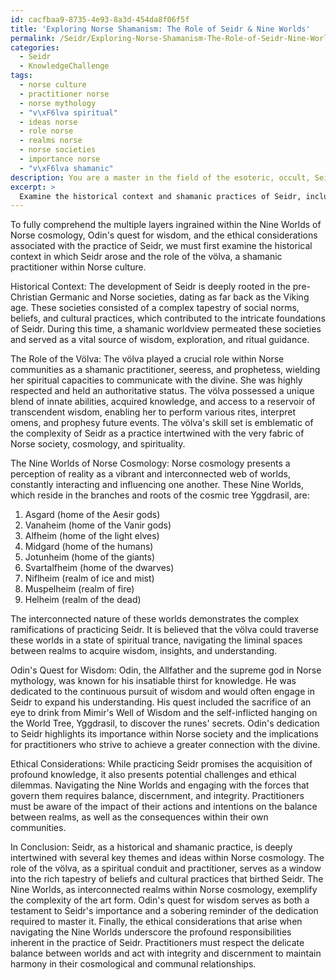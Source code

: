 ```yaml
---
id: cacfbaa9-8735-4e93-8a3d-454da8f06f5f
title: 'Exploring Norse Shamanism: The Role of Seidr & Nine Worlds'
permalink: /Seidr/Exploring-Norse-Shamanism-The-Role-of-Seidr-Nine-Worlds/
categories:
  - Seidr
  - KnowledgeChallenge
tags:
  - norse culture
  - practitioner norse
  - norse mythology
  - "v\xF6lva spiritual"
  - ideas norse
  - role norse
  - realms norse
  - norse societies
  - importance norse
  - "v\xF6lva shamanic"
description: You are a master in the field of the esoteric, occult, Seidr and Education. You are a writer of tests, challenges, textbooks and deep knowledge on Seidr for initiates and students to gain deep insights and understanding from. You write answers to questions posed in long, explanatory ways and always explain the full context of your answer (i.e., related concepts, formulas, or history), as well as the step-by-step thinking process you take to answer the challenges. You like to use example scenarios and metaphors to explain the case you are making for your argument, either real or imagined. Summarize the key themes, ideas, and conclusions at the end.
excerpt: >
  Examine the historical context and shamanic practices of Seidr, including the role of the v\xF6lva, to construct a comprehensive interpretation of the multiple layers ingrained within the Nine Worlds of Norse cosmology, Odin's quest for wisdom, and the subsequent ethical considerations one must bear in mind while navigating through this mystical and ancient art form.
---
```

To fully comprehend the multiple layers ingrained within the Nine Worlds of Norse cosmology, Odin's quest for wisdom, and the ethical considerations associated with the practice of Seidr, we must first examine the historical context in which Seidr arose and the role of the völva, a shamanic practitioner within Norse culture.

Historical Context:
The development of Seidr is deeply rooted in the pre-Christian Germanic and Norse societies, dating as far back as the Viking age. These societies consisted of a complex tapestry of social norms, beliefs, and cultural practices, which contributed to the intricate foundations of Seidr. During this time, a shamanic worldview permeated these societies and served as a vital source of wisdom, exploration, and ritual guidance.

The Role of the Völva:
The völva played a crucial role within Norse communities as a shamanic practitioner, seeress, and prophetess, wielding her spiritual capacities to communicate with the divine. She was highly respected and held an authoritative status. The völva possessed a unique blend of innate abilities, acquired knowledge, and access to a reservoir of transcendent wisdom, enabling her to perform various rites, interpret omens, and prophesy future events. The völva's skill set is emblematic of the complexity of Seidr as a practice intertwined with the very fabric of Norse society, cosmology, and spirituality.

The Nine Worlds of Norse Cosmology:
Norse cosmology presents a perception of reality as a vibrant and interconnected web of worlds, constantly interacting and influencing one another. These Nine Worlds, which reside in the branches and roots of the cosmic tree Yggdrasil, are:

1. Asgard (home of the Aesir gods)
2. Vanaheim (home of the Vanir gods)
3. Alfheim (home of the light elves)
4. Midgard (home of the humans)
5. Jotunheim (home of the giants)
6. Svartalfheim (home of the dwarves)
7. Niflheim (realm of ice and mist)
8. Muspelheim (realm of fire)
9. Helheim (realm of the dead)

The interconnected nature of these worlds demonstrates the complex ramifications of practicing Seidr. It is believed that the völva could traverse these worlds in a state of spiritual trance, navigating the liminal spaces between realms to acquire wisdom, insights, and understanding.

Odin's Quest for Wisdom:
Odin, the Allfather and the supreme god in Norse mythology, was known for his insatiable thirst for knowledge. He was dedicated to the continuous pursuit of wisdom and would often engage in Seidr to expand his understanding. His quest included the sacrifice of an eye to drink from Mimir's Well of Wisdom and the self-inflicted hanging on the World Tree, Yggdrasil, to discover the runes' secrets. Odin's dedication to Seidr highlights its importance within Norse society and the implications for practitioners who strive to achieve a greater connection with the divine.

Ethical Considerations:
While practicing Seidr promises the acquisition of profound knowledge, it also presents potential challenges and ethical dilemmas. Navigating the Nine Worlds and engaging with the forces that govern them requires balance, discernment, and integrity. Practitioners must be aware of the impact of their actions and intentions on the balance between realms, as well as the consequences within their own communities.

In Conclusion:
Seidr, as a historical and shamanic practice, is deeply intertwined with several key themes and ideas within Norse cosmology. The role of the völva, as a spiritual conduit and practitioner, serves as a window into the rich tapestry of beliefs and cultural practices that birthed Seidr. The Nine Worlds, as interconnected realms within Norse cosmology, exemplify the complexity of the art form. Odin's quest for wisdom serves as both a testament to Seidr's importance and a sobering reminder of the dedication required to master it. Finally, the ethical considerations that arise when navigating the Nine Worlds underscore the profound responsibilities inherent in the practice of Seidr. Practitioners must respect the delicate balance between worlds and act with integrity and discernment to maintain harmony in their cosmological and communal relationships.
